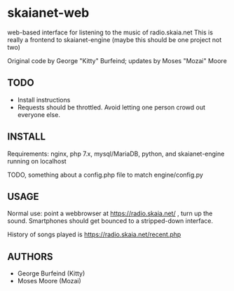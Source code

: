 skaianet-web
=====
web-based interface for listening to the music of radio.skaia.net
This is really a frontend to skaianet-engine (maybe this should be one project not two)

Original code by George "Kitty" Burfeind; updates by Moses "Mozai" Moore


TODO
-----
* Install instructions
* Requests should be throttled.  Avoid letting one person crowd out everyone else.


INSTALL
-----
Requirements: nginx, php 7.x, mysql/MariaDB, python, and skaianet-engine running on localhost

TODO, something about a config.php file to match engine/config.py


USAGE
-----
Normal use: point a webbrowser at https://radio.skaia.net/ , turn up the sound.
Smartphones should get bounced to a stripped-down interface.

History of songs played is https://radio.skaia.net/recent.php


AUTHORS
-----
* George Burfeind (Kitty)
* Moses Moore (Mozai)

